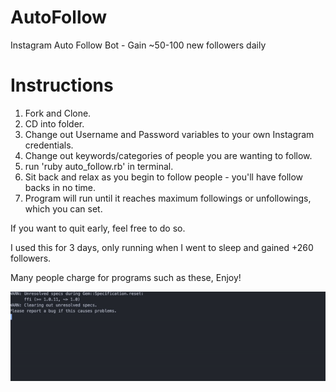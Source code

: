 # AutoFollow

Instagram Auto Follow Bot - Gain ~50-100 new followers daily

# Instructions

1. Fork and Clone.
2. CD into folder.
3. Change out Username and Password variables to your own Instagram credentials.
4. Change out keywords/categories of people you are wanting to follow.
5. run 'ruby auto_follow.rb' in terminal.
6. Sit back and relax as you begin to follow people - you'll have follow backs in no time.
7. Program will run until it reaches maximum followings or unfollowings, which you can set.

If you want to quit early, feel free to do so.

I used this for 3 days, only running when I went to sleep and gained +260 followers.

Many people charge for programs such as these, Enjoy!

![alt text](autofollow.gif)
